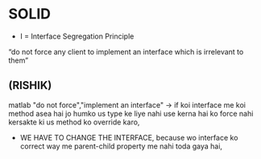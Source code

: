 # SOLID
* I = Interface Segregation Principle

“do not force any client to implement an interface which is irrelevant to them”

(RISHIK)
-
matlab "do not force","implement an interface" -> if koi interface me koi method asea hai jo humko us
type ke liye nahi use kerna hai ko force nahi kersakte ki us method ko override karo,

- WE HAVE TO CHANGE THE INTERFACE, because wo interface ko correct way me parent-child property 
me nahi toda gaya hai, 


